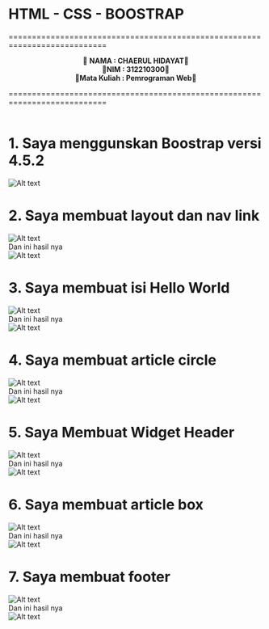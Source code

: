 # HTML - CSS - BOOSTRAP

===========================================================================<br>

<p align="center">
&#128640 <b>NAMA : CHAERUL HIDAYAT</b>&#128640 <br>
&#128640<b>NIM : 312210300</b>&#128640 <br>
&#128640<b>Mata Kuliah : Pemrograman Web</b>&#128640 <br>
</p>
===========================================================================<br><br>

# 1. Saya menggunskan Boostrap versi 4.5.2 <br>

![Alt text](<README/code1 boostrap.png>) <br>

# 2. Saya membuat layout dan nav link <br>

![Alt text](<README/layout nav.png>)<br>
Dan ini hasil nya <br>
![Alt text](<README/foto layout.png>)<br>

# 3. Saya membuat isi Hello World <br>

![Alt text](<README/hello world.png>)<br>
Dan ini hasil nya <br>
![Alt text](<README/foto hello.png>)<br>

# 4. Saya membuat article circle <br>

![Alt text](README/circle.png)<br>
Dan ini hasil nya <br>
![Alt text](<README/foto heading.png>)<br>

# 5. Saya Membuat Widget Header <br>

![Alt text](README/widget.png) <br>
Dan ini hasil nya <br>
![Alt text](<README/foto widget.png>)<br>

# 6. Saya membuat article box <br>

![Alt text](README/kotak.png) <br>
Dan ini hasil nya <br>
![Alt text](<README/foto kotak.png>)

# 7. Saya membuat footer <br>

![Alt text](README/footer.png)<br>
Dan ini hasil nya <br>
![Alt text](<README/foto footer.png>)
